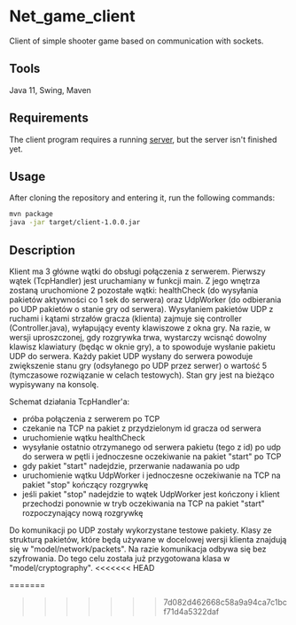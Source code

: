 # Net_game_client

Client of simple shooter game based on communication with sockets.

## Tools
Java 11, Swing, Maven

## Requirements
The client program requires a running [server](https://github.com/MonikaBer/Net_game_server), but the server isn't finished yet.

## Usage
After cloning the repository and entering it, run the following commands:
```bash
mvn package
java -jar target/client-1.0.0.jar
```

## Description

Klient ma 3 główne wątki do obsługi połączenia z serwerem. Pierwszy wątek (TcpHandler) jest uruchamiany w funkcji main. Z jego wnętrza zostaną uruchomione 2 pozostałe wątki: healthCheck (do wysyłania pakietów aktywności co 1 sek do serwera) oraz UdpWorker (do odbierania po UDP pakietów o stanie gry od serwera). Wysyłaniem pakietów UDP z ruchami i kątami strzałów gracza (klienta) zajmuje się controller (Controller.java), wyłapujący eventy klawiszowe z okna gry. Na razie, w wersji uproszczonej, gdy rozgrywka trwa, wystarczy wcisnąć dowolny klawisz klawiatury (będąc w oknie gry), a to spowoduje wysłanie pakietu UDP do serwera. Każdy pakiet UDP wysłany do serwera powoduje zwiększenie stanu gry (odsyłanego po UDP przez serwer) o wartość 5 (tymczasowe rozwiązanie w celach testowych). Stan gry jest na bieżąco wypisywany na konsolę.

Schemat działania TcpHandler'a:
- próba połączenia z serwerem po TCP
- czekanie na TCP na pakiet z przydzielonym id gracza od serwera
- uruchomienie wątku healthCheck 
- wysyłanie ostatnio otrzymanego od serwera pakietu (tego z id) po udp do serwera w pętli i jednoczesne oczekiwanie na pakiet "start" po TCP
- gdy pakiet "start" nadejdzie, przerwanie nadawania po udp 
- uruchomienie wątku UdpWorker i jednoczesne oczekiwanie na TCP na pakiet "stop" kończący rozgrywkę
- jeśli pakiet "stop" nadejdzie to wątek UdpWorker jest kończony i klient przechodzi ponownie w tryb oczekiwania na TCP na pakiet "start" rozpoczynający nową rozgrywkę

Do komunikacji po UDP zostały wykorzystane testowe pakiety. Klasy ze strukturą pakietów, które będą używane w docelowej wersji klienta znajdują się w "model/network/packets".
Na razie komunikacja odbywa się bez szyfrowania. Do tego celu została już przygotowana klasa w "model/cryptography".
<<<<<<< HEAD

=======
>>>>>>> 7d082d462668c58a9a94ca7c1bcf71d4a5322daf
